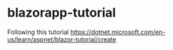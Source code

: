 # blazorapp-tutorial
Following this tutorial https://dotnet.microsoft.com/en-us/learn/aspnet/blazor-tutorial/create
